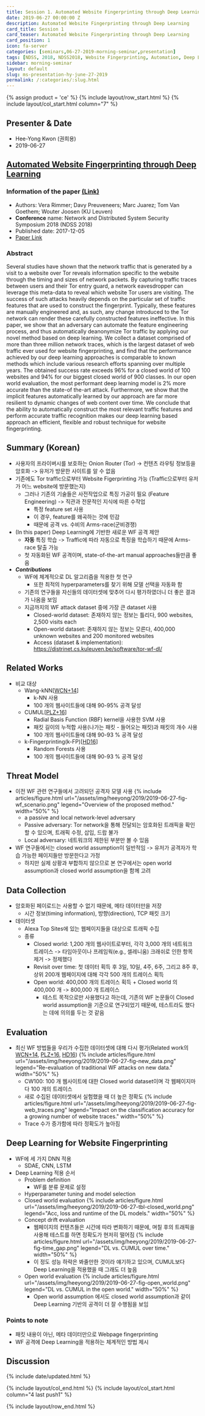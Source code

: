 ```yaml
---
title: Session 1. Automated Website Fingerprinting through Deep Learning
date: 2019-06-27 00:00:00 Z
description: Automated Website Fingerprinting through Deep Learning
card_title: Session 1
card_teaser: Automated Website Fingerprinting through Deep Learning
card_position: 1
icon: fa-server
categories: [seminars,06-27-2019-morning-seminar,presentation]
tags: [NDSS, 2018, NDSS2018, Website Fingerprinting, Automation, Deep Learning]
sidebar: morning-seminar
layout: default
slug: ms-presentation-hy-june-27-2019
permalink: /:categories/:slug.html
---
```


{% assign product = 'ce' %}
{% include layout/row_start.html %}
{% include layout/col_start.html column="7" %}

## Presenter & Date
+ Hee-Yong Kwon (권희용)
+ 2019-06-27

## [Automated Website Fingerprinting through Deep Learning](https://inhaucs.github.io/seminars/06-27-2019-morning-seminar/presentation/ms-presentation-sy-june-27-2019.html)

### Information of the paper [(Link)](https://arxiv.org/pdf/1708.06376)
+ Authors: Vera Rimmer; Davy Preuveneers; Marc Juarez; Tom Van Goethem; Wouter Joosen (KU Leuven)
+ **Conference** name: Network and Distributed System Security Symposium 2018 (NDSS 2018)
+ Published date: 2017-12-05
+ [Paper Link](https://arxiv.org/pdf/1708.06376.pdf)


### Abstract
Several studies have shown that the network traffic that is generated by a visit to a website over Tor reveals information specific to the website through the timing and sizes of network packets. By capturing traffic traces between users and their Tor entry guard, a network eavesdropper can leverage this meta-data to reveal which website Tor users are visiting. The success of such attacks heavily depends on the particular set of traffic features that are used to construct the fingerprint. Typically, these features are manually engineered and, as such, any change introduced to the Tor network can render these carefully constructed features ineffective. In this paper, we show that an adversary can automate the feature engineering process, and thus automatically deanonymize Tor traffic by applying our novel method based on deep learning. We collect a dataset comprised of more than three million network traces, which is the largest dataset of web traffic ever used for website fingerprinting, and find that the performance achieved by our deep learning approaches is comparable to known methods which include various research efforts spanning over multiple years. The obtained success rate exceeds 96% for a closed world of 100 websites and 94% for our biggest closed world of 900 classes. In our open world evaluation, the most performant deep learning model is 2% more accurate than the state-of the-art attack. Furthermore, we show that the implicit features automatically learned by our approach are far more resilient to dynamic changes of web content over time. We conclude that the ability to automatically construct the most relevant traffic features and perform accurate traffic recognition makes our deep learning based approach an efficient, flexible and robust technique for website fingerprinting.


## Summary (Korean)
+ 사용자의 프라이버시를 보호하는 Onion Router (Tor) -> 컨텐츠 라우팅 정보등을 암호화 -> 유저가 방문한 사이트를 알 수 없음
+ 기존에도 Tor traffic으로부터 Website Figerprinting 가능 (Traffic으로부터 유저가 어느 website에 방문했는지)
  + 그러나 기존의 기술들은 사전작업으로 특징 가공이 필요 (Feature Engineering) -> 직관과 전문적인 지식에 따른 수작업
    + 특정 feature set 사용
    + 이 경우, feature를 왜곡하는 것에 민감
    + 때문에 공격 vs. 수비의 Arms-race(군비경쟁)
+ (In this paper) Deep Learning에 기반한 새로운 WF 공격 제안
  + **자동** 특징 학습 -> Traffic에 따라 자동으로 특징을 학습하기 때문에 Arms-race 탈출 가능
  + 첫 자동화된 WF 공격이며, state-of-the-art manual approaches들만큼 좋음
+ ***Contributions***
  + WF에 체계적으로 DL 알고리즘을 적용한 첫 연구
    + 또한 최적의 hyperparameters를 찾기 위해 모델 선택을 자동화 함
  + 기존의 연구들을 자신들의 데이터셋에 맞추어 다시 평가하였더니 더 좋은 결과가 나옴을 보임
  + 지금까지의 WF attack dataset 중에 가장 큰 dataset 사용
    + Closed-world dataset: 존재하지 않는 정보는 틀리다, 900 websites, 2,500 visits each
    + Open-world dataset: 존재하지 않는 정보는 모른다, 400,000 unknown websites and 200 monitored websites
    + Access (dataset & implementation): https://distrinet.cs.kuleuven.be/software/tor-wf-dl/

## Related Works
+ 비교 대상
  + Wang-kNN[[WCN+14]]
    + k-NN 사용
    + 100 개의 웹사이트들에 대해 90-95% 공격 달성
  + CUMUL[[PLZ+16]]
    + Radial Basis Function (RBF) kernel을 사용한 SVM 사용
    + 패킷 길이의 누적합 사용(나가는 패킷 - 들어오는 패킷)과 패킷의 개수 사용
    + 100 개의 웹사이트들에 대해 90-93 % 공격 달성
  + k-Fingerprinting(k-FP)[[HD16]]
    + Random Forests 사용
    + 100 개의 웹사이트들에 대해 90-93 % 공격 달성

[WCN+14]: <https://www.usenix.org/conference/usenixsecurity14/technical-sessions/presentation/wang_tao> "T. Wang, X. Cai, R. Nithyanand, R. Johnson, and I. Goldberg, “Effective Attacks and Provable Defenses for Website Fingerprinting,” in USENIX Security Symposium. USENIX Association, 2014, pp. 143–157."
[PLZ+16]: <https://nymity.ch/tor-dns/pdf/Panchenko2016a.pdf> "A. Panchenko, F. Lanze, A. Zinnen, M. Henze, J. Pennekamp, K.Wehrle, and T. Engel, “Website fingerprinting at internet scale,” in Network & Distributed System Security Symposium (NDSS). IEEE Computer Society, 2016, pp. 1–15."
[HD16]: <https://www.usenix.org/conference/usenixsecurity16/technical-sessions/presentation/hayes> "J. Hayes and G. Danezis, “k-fingerprinting: a Robust Scalable Website Fingerprinting Technique,” in USENIX Security Symposium. USENIX Association, 2016, pp. 1–17."

## Threat Model
+ 이전 WF 관련 연구들에서 고려되던 공격자 모델 사용
{% include articles/figure.html url="/assets/img/heeyong/2019/2019-06-27-fig-wf_scenario.png" legend="Overview of the proposed method." width="50%" %}
  + a passive and local network-level adversary
  + Passive adversary: Tor network을 통해 전달되는 암호화된 트래픽을 확인할 수 있으며, 트래픽 수정, 삽입, 드랍 불가
  + Local adversary: 네트워크의 제한된 부분만 볼 수 있음
  <!-- + ISP-level의 공격자 가정: 복호화가 가능한 level -->
+ WF 연구들에서는 closed world assumption이 일반적임 -> 유저가 공격자가 학습 가능한 페이지들만 방문한다고 가정
  + 하지만 실제 상황과 부합하지 않으므로 본 연구에서는 open world assumption과 closed world assumption을 함께 고려

## Data Collection
+ 암호화된 페이로드는 사용할 수 없기 때문에, 메타 데이터만을 저장
  + 시간 정보(timing information), 방향(direction), TCP 패킷 크기
+ 데이터셋
  + Alexa Top Sites에 있는 웹페이지들을 대상으로 트래픽 수집
  + 종류
    + Closed world: 1,200 개의 웹사이트로부터, 각각 3,000 개의 네트워크 트레이스 -> 타임아웃이나 프레임웍(e.g., 셀레니움) 크래쉬로 인한 항목 제거 -> 정제했다
    + Revisit over time: 첫 데이터 획득 후 3일, 10일, 4주, 6주, 그리고 8주 후, 상위 200개 웹페이지에 대해 각각 500 개의 트레이스 획득
    + Open world: 400,000 개의 트레이스 획득 + Closed world 의 400,000 개 -> 800,000 개 트레이스
      + 테스트 목적으로만 사용했다고 하는데, 기존의 WF 논문들이 Closed world assumption을 기준으로 연구되었기 때문에, 테스트라도 했다는 데에 의의를 두는 것 같음


## Evaluation
+ 최신 WF 방법들을 우리가 수집한 데이터셋에 대해 다시 평가(Related work의 [WCN+14], [PLZ+16], [HD16])
{% include articles/figure.html url="/assets/img/heeyong/2019/2019-06-27-fig-new_data.png" legend="Re-evaluation of traditional WF attacks on new data." width="50%" %}
  + CW100: 100 개 웹사이트에 대한 Closed world dataset이며 각 웹페이지마다 100 개의 트레이스
  + 새로 수집된 데이터셋에서 실험했을 때 더 높은 정확도
{% include articles/figure.html url="/assets/img/heeyong/2019/2019-06-27-fig-web_traces.png" legend="Impact on the classification accuracy for a growing number of website traces." width="50%" %}
  + Trace 수가 증가함에 따라 정확도가 높아짐

## Deep Learning for Website Fingerprinting
+ WF에 세 가지 DNN 적용
  + SDAE, CNN, LSTM
+ Deep Learning 적용 순서
  + Problem definition
    + WF를 분류 문제로 설정
  + Hyperparameter tuning and model selection
  + Closed world evaluation
{% include articles/figure.html url="/assets/img/heeyong/2019/2019-06-27-tbl-closed_world.png" legend="Acc, loss and runtime of the DL models." width="50%" %}
  + Concept drift evaluation
    + 웹페이지의 컨텐츠들은 시간에 따라 변화하기 때문에, 며칠 후의 트래픽을 사용해 테스트를 하면 정확도가 현저히 떨어짐
{% include articles/figure.html url="/assets/img/heeyong/2019/2019-06-27-fig-time_gap.png" legend="DL vs. CUMUL over time." width="50%" %}
    + 이 정도 성능 하락은 봐줄만한 것이라 얘기하고 있으며, CUMUL보다 Deep Learning을 적용했을 때 그래도 더 높음
  + Open world evaluation
{% include articles/figure.html url="/assets/img/heeyong/2019/2019-06-27-fig-open_world.png" legend="DL vs. CUMUL in the open world." width="50%" %}
    + Open world assumption 에서도 closed world assumption과 같이 Deep Learning 기반의 공격이 더 잘 수행됨을 보임


### Points to note
+ 패킷 내용이 아닌, 메타 데이터만으로 Webpage fingerprinting
+ WF 공격에 Deep Learning을 적용하는 체계적인 방법 제시



## Discussion


{% include date/updated.html %}

{% include layout/col_end.html %}
{% include layout/col_start.html column="4 last push1" %}

{% include layout/row_end.html %}
